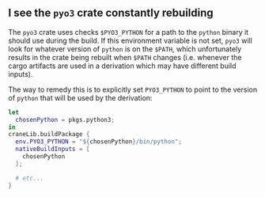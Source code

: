 ## I see the `pyo3` crate constantly rebuilding

The `pyo3` crate uses checks `$PYO3_PYTHON` for a path to the `python` binary it
should use during the build. If this environment variable is not set, `pyo3`
will look for whatever version of `python` is on the `$PATH`, which
unfortunately results in the crate being rebuilt when `$PATH` changes (i.e.
whenever the cargo artifacts are used in a derivation which may have different
build inputs).

The way to remedy this is to explicitly set `PYO3_PYTHON` to point to the
version of `python` that will be used by the derivation:

```nix
let
  chosenPython = pkgs.python3;
in
craneLib.buildPackage {
  env.PYO3_PYTHON = "${chosenPython}/bin/python";
  nativeBuildInputs = [
    chosenPython
  ];

  # etc...
}
```

